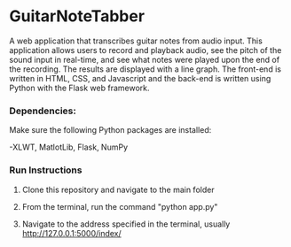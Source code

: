 # GuitarNoteTabber
A web application that transcribes guitar notes from audio input. This application allows users to record and playback audio, see the pitch of the sound input in real-time, and see what notes were played upon the end of the recording. The results are displayed with a line graph. The front-end is written in HTML, CSS, and Javascript and the back-end is written using Python with the Flask web framework.

<h3>Dependencies:</h3>
Make sure the following Python packages are installed:

  -XLWT, MatlotLib, Flask, NumPy

<h3>Run Instructions</h3>

1. Clone this repository and navigate to the main folder  

2. From the terminal, run the command "python app.py"

3. Navigate to the address specified in the terminal, usually http://127.0.0.1:5000/index/  

